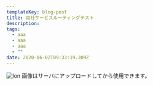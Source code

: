 ```yaml
---
templateKey: blog-post
title: 自社サービスルーティングテスト
description:
tags:
  - aaa
  - aaa
  - aaa
  - ""
date: 2020-06-02T09:33:19.309Z
---
```


![lon](/images/uploads/lion-5218109_1280.jpg "african")
画像はサーバにアップロードしてから使用できます。
